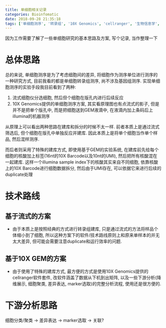 ```yaml
---
title: 单细胞相关记录
categories: Bioinfomatic
date: 2018-09-28 21:35:18
tags: ['单细胞测序', '转录组', '10X Genomics', 'cellranger', '生物信息学', 'single cell', 'RNA-seq', 'scRNA-seq']
---
```


因为工作需要了解了一些单细胞研究的基本思路及方案, 写个记录, 当作整理一下

<!-- more -->

# 总体思路

总的来说, 单细胞测序是为了考虑细胞间的差异, 将细胞作为测序单位进行测序的一种研究方式, 目前我看的都是单细胞转录组测序, 尚不涉及基因组测序. 实现单细胞测序的实验手段我目前看到了两种:

1. 流式细胞仪分选细胞, 然后但个细胞在版孔内进行后续反应
2. 10X Genomics提供的单细胞测序方案, 其实看原理图也有点流式的影子, 但是并不是把单个版孔中, 而是把细胞送到GEM液滴中, 在液滴内加上条码后上illumina的机器测序

从原理上可以看出两种思路在建库和拆分的时候不太一样. 前者本质上是通过流式筛选后, 但个细胞在版孔中单独反应并建库. 因此本质上是将单个细胞当作单个样品, 然后混样测序.

而后者则采用了特殊的建库方式, 即使用基于GEM的实验系统, 在建库前先给每个细胞的核酸加上标签(16nt的10X Barcode以及10nt的UMI), 然后把所有核酸混在一起建库. 这样一个illumina sample index下的核酸其实来自不同细胞, 依靠核酸上的10X Barcode进行细胞数据拆分, 然后由于UMI存在, 可以依据它来进行后续的duplicate处理

# 技术路线

## 基于流式的方案

- 由于本质上是按照经典的方式进行转录组建库, 只是通过流式的方法将样品个体缩小到了细胞, 所以这种方案下的软件/技术路线原则上和原来单样本的并无太大差异, 但可能会需要注意duplicate和运行效率的问题.

## 基于10X GEM的方案

- 由于使用了特殊的建库方式, 最方便的方式是使用10X Genomics提供的cellranger软件套件, 改软件涵盖了数据从下机到出矩阵, 以及一些下游分析(降维展示, 细胞聚类, 差异表达, marker选取)的完整分析流程, 使用还是很方便的.

# 下游分析思路

细胞分类/聚类 -> 差异表达 -> marker选取 -> 关联?
